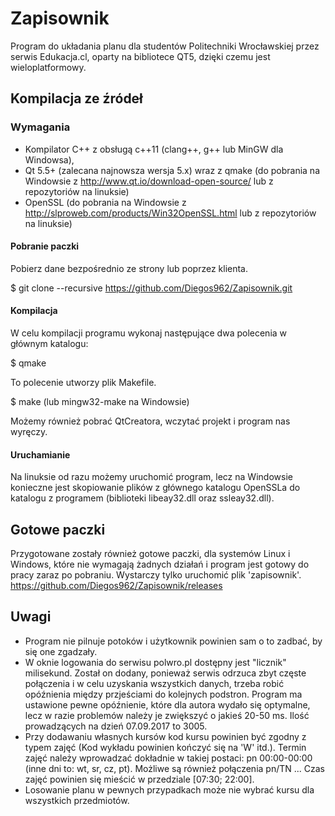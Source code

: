 # Zapisownik

Program do układania planu dla studentów Politechniki Wrocławskiej przez serwis Edukacja.cl, oparty na bibliotece QT5, dzięki czemu jest wieloplatformowy.

## Kompilacja ze źródeł

### Wymagania
* Kompilator C++ z obsługą c++11 (clang++, g++ lub MinGW dla Windowsa),
* Qt 5.5+ (zalecana najnowsza wersja 5.x) wraz z qmake (do pobrania na Windowsie z http://www.qt.io/download-open-source/ lub z repozytoriów na linuksie)
* OpenSSL (do pobrania na Windowsie z http://slproweb.com/products/Win32OpenSSL.html lub z repozytoriów na linuksie)

#### Pobranie paczki

Pobierz dane bezpośrednio ze strony lub poprzez klienta.

$ git clone --recursive https://github.com/Diegos962/Zapisownik.git

#### Kompilacja

W celu kompilacji programu wykonaj następujące dwa polecenia w głównym katalogu:

$ qmake

To polecenie utworzy plik Makefile.

$ make (lub mingw32-make na Windowsie)

Możemy również pobrać QtCreatora, wczytać projekt i program nas wyręczy.

#### Uruchamianie

Na linuksie od razu możemy uruchomić program, lecz na Windowsie konieczne jest skopiowanie plików z głównego katalogu OpenSSLa do katalogu z programem (biblioteki libeay32.dll oraz ssleay32.dll).

## Gotowe paczki
Przygotowane zostały również gotowe paczki, dla systemów Linux i Windows, które nie wymagają żadnych działań i program jest gotowy do pracy zaraz po pobraniu. Wystarczy tylko uruchomić plik 'zapisownik'.
https://github.com/Diegos962/Zapisownik/releases

## Uwagi

* Program nie pilnuje potoków i użytkownik powinien sam o to zadbać, by się one zgadzały.
* W oknie logowania do serwisu polwro.pl dostępny jest "licznik" milisekund. Został on dodany, ponieważ serwis odrzuca zbyt częste połączenia i w celu uzyskania wszystkich danych, trzeba robić opóźnienia między przjeściami do kolejnych podstron. Program ma ustawione pewne opóźnienie, które dla autora wydało się optymalne, lecz w razie problemów należy je zwiększyć o jakieś 20-50 ms. Ilość prowadzących na dzień 07.09.2017 to 3005.
* Przy dodawaniu własnych kursów kod kursu powinien być zgodny z typem zajęć (Kod wykładu powinien kończyć się na 'W' itd.). Termin zajęć należy wprowadzać dokładnie w takiej postaci: pn 00:00-00:00 (inne dni to: wt, sr, cz, pt). Możliwe są również połączenia pn/TN ... Czas zajęć powinien się mieścić w przedziale [07:30; 22:00].
* Losowanie planu w pewnych przypadkach może nie wybrać kursu dla wszystkich przedmiotów.

